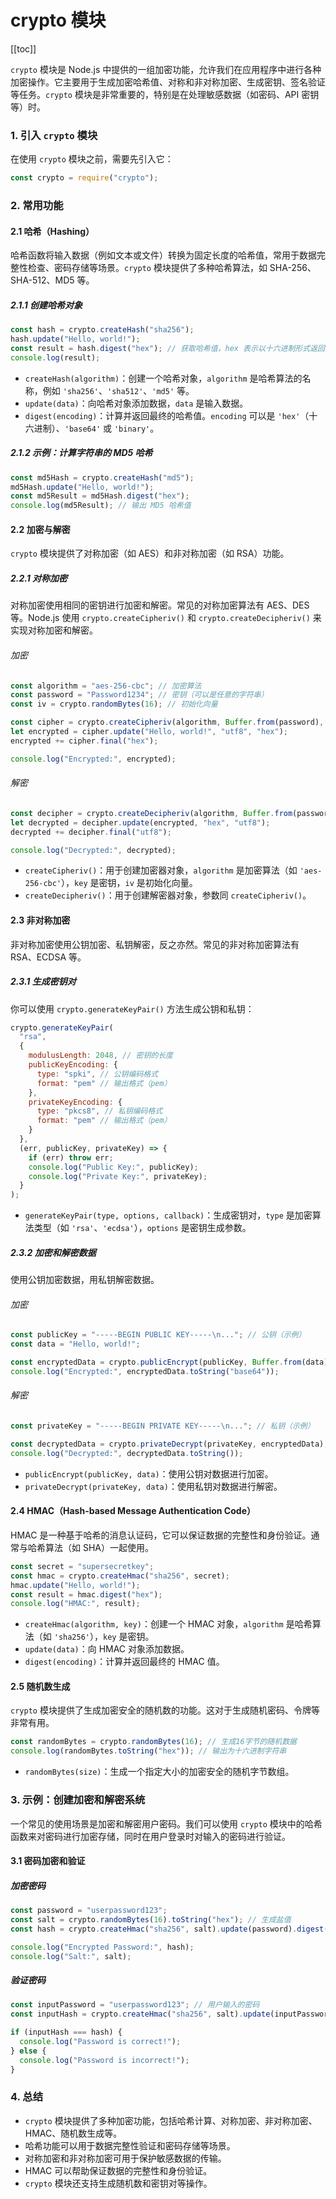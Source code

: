 # crypto 模块

[[toc]]

`crypto` 模块是 Node.js 中提供的一组加密功能，允许我们在应用程序中进行各种加密操作。它主要用于生成加密哈希值、对称和非对称加密、生成密钥、签名验证等任务。`crypto` 模块是非常重要的，特别是在处理敏感数据（如密码、API 密钥等）时。

### 1. 引入 `crypto` 模块

在使用 `crypto` 模块之前，需要先引入它：

```javascript
const crypto = require("crypto");
```

### 2. 常用功能

#### 2.1 哈希（Hashing）

哈希函数将输入数据（例如文本或文件）转换为固定长度的哈希值，常用于数据完整性检查、密码存储等场景。`crypto` 模块提供了多种哈希算法，如 SHA-256、SHA-512、MD5 等。

##### 2.1.1 创建哈希对象

```javascript
const hash = crypto.createHash("sha256");
hash.update("Hello, world!");
const result = hash.digest("hex"); // 获取哈希值，hex 表示以十六进制形式返回
console.log(result);
```

- `createHash(algorithm)`：创建一个哈希对象，`algorithm` 是哈希算法的名称，例如 `'sha256'`、`'sha512'`、`'md5'` 等。
- `update(data)`：向哈希对象添加数据，`data` 是输入数据。
- `digest(encoding)`：计算并返回最终的哈希值。`encoding` 可以是 `'hex'`（十六进制）、`'base64'` 或 `'binary'`。

##### 2.1.2 示例：计算字符串的 MD5 哈希

```javascript
const md5Hash = crypto.createHash("md5");
md5Hash.update("Hello, world!");
const md5Result = md5Hash.digest("hex");
console.log(md5Result); // 输出 MD5 哈希值
```

#### 2.2 加密与解密

`crypto` 模块提供了对称加密（如 AES）和非对称加密（如 RSA）功能。

##### 2.2.1 对称加密

对称加密使用相同的密钥进行加密和解密。常见的对称加密算法有 AES、DES 等。Node.js 使用 `crypto.createCipheriv()` 和 `crypto.createDecipheriv()` 来实现对称加密和解密。

###### 加密

```javascript
const algorithm = "aes-256-cbc"; // 加密算法
const password = "Password1234"; // 密钥（可以是任意的字符串）
const iv = crypto.randomBytes(16); // 初始化向量

const cipher = crypto.createCipheriv(algorithm, Buffer.from(password), iv);
let encrypted = cipher.update("Hello, world!", "utf8", "hex");
encrypted += cipher.final("hex");

console.log("Encrypted:", encrypted);
```

###### 解密

```javascript
const decipher = crypto.createDecipheriv(algorithm, Buffer.from(password), iv);
let decrypted = decipher.update(encrypted, "hex", "utf8");
decrypted += decipher.final("utf8");

console.log("Decrypted:", decrypted);
```

- `createCipheriv()`：用于创建加密器对象，`algorithm` 是加密算法（如 `'aes-256-cbc'`），`key` 是密钥，`iv` 是初始化向量。
- `createDecipheriv()`：用于创建解密器对象，参数同 `createCipheriv()`。

#### 2.3 非对称加密

非对称加密使用公钥加密、私钥解密，反之亦然。常见的非对称加密算法有 RSA、ECDSA 等。

##### 2.3.1 生成密钥对

你可以使用 `crypto.generateKeyPair()` 方法生成公钥和私钥：

```javascript
crypto.generateKeyPair(
  "rsa",
  {
    modulusLength: 2048, // 密钥的长度
    publicKeyEncoding: {
      type: "spki", // 公钥编码格式
      format: "pem" // 输出格式（pem）
    },
    privateKeyEncoding: {
      type: "pkcs8", // 私钥编码格式
      format: "pem" // 输出格式（pem）
    }
  },
  (err, publicKey, privateKey) => {
    if (err) throw err;
    console.log("Public Key:", publicKey);
    console.log("Private Key:", privateKey);
  }
);
```

- `generateKeyPair(type, options, callback)`：生成密钥对，`type` 是加密算法类型（如 `'rsa'`、`'ecdsa'`），`options` 是密钥生成参数。

##### 2.3.2 加密和解密数据

使用公钥加密数据，用私钥解密数据。

###### 加密

```javascript
const publicKey = "-----BEGIN PUBLIC KEY-----\n..."; // 公钥（示例）
const data = "Hello, world!";

const encryptedData = crypto.publicEncrypt(publicKey, Buffer.from(data));
console.log("Encrypted:", encryptedData.toString("base64"));
```

###### 解密

```javascript
const privateKey = "-----BEGIN PRIVATE KEY-----\n..."; // 私钥（示例）

const decryptedData = crypto.privateDecrypt(privateKey, encryptedData);
console.log("Decrypted:", decryptedData.toString());
```

- `publicEncrypt(publicKey, data)`：使用公钥对数据进行加密。
- `privateDecrypt(privateKey, data)`：使用私钥对数据进行解密。

#### 2.4 HMAC（Hash-based Message Authentication Code）

HMAC 是一种基于哈希的消息认证码，它可以保证数据的完整性和身份验证。通常与哈希算法（如 SHA）一起使用。

```javascript
const secret = "supersecretkey";
const hmac = crypto.createHmac("sha256", secret);
hmac.update("Hello, world!");
const result = hmac.digest("hex");
console.log("HMAC:", result);
```

- `createHmac(algorithm, key)`：创建一个 HMAC 对象，`algorithm` 是哈希算法（如 `'sha256'`），`key` 是密钥。
- `update(data)`：向 HMAC 对象添加数据。
- `digest(encoding)`：计算并返回最终的 HMAC 值。

#### 2.5 随机数生成

`crypto` 模块提供了生成加密安全的随机数的功能。这对于生成随机密码、令牌等非常有用。

```javascript
const randomBytes = crypto.randomBytes(16); // 生成16字节的随机数据
console.log(randomBytes.toString("hex")); // 输出为十六进制字符串
```

- `randomBytes(size)`：生成一个指定大小的加密安全的随机字节数组。

### 3. 示例：创建加密和解密系统

一个常见的使用场景是加密和解密用户密码。我们可以使用 `crypto` 模块中的哈希函数来对密码进行加密存储，同时在用户登录时对输入的密码进行验证。

#### 3.1 密码加密和验证

##### 加密密码

```javascript
const password = "userpassword123";
const salt = crypto.randomBytes(16).toString("hex"); // 生成盐值
const hash = crypto.createHmac("sha256", salt).update(password).digest("hex");

console.log("Encrypted Password:", hash);
console.log("Salt:", salt);
```

##### 验证密码

```javascript
const inputPassword = "userpassword123"; // 用户输入的密码
const inputHash = crypto.createHmac("sha256", salt).update(inputPassword).digest("hex");

if (inputHash === hash) {
  console.log("Password is correct!");
} else {
  console.log("Password is incorrect!");
}
```

### 4. 总结

- `crypto` 模块提供了多种加密功能，包括哈希计算、对称加密、非对称加密、HMAC、随机数生成等。
- 哈希功能可以用于数据完整性验证和密码存储等场景。
- 对称加密和非对称加密可用于保护敏感数据的传输。
- HMAC 可以帮助保证数据的完整性和身份验证。
- `crypto` 模块还支持生成随机数和密钥对等操作。
